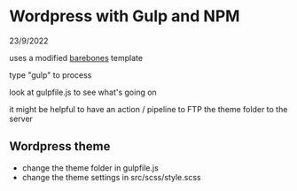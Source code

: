 # Wordpress with Gulp and NPM

23/9/2022

uses a modified [barebones](https://github.com/benchmarkstudios/barebones) template

type "gulp" to process

look at gulpfile.js to see what's going on

it might be helpful to have an action / pipeline to FTP the theme folder to the server

## Wordpress theme

- change the theme folder in gulpfile.js
- change the theme settings in src/scss/style.scss
